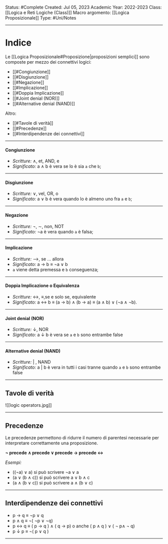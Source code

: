 Status: #Complete
Created: Jul 05, 2023
Academic Year: 2022-2023
Class: [[Logica e Reti Logiche (Class)]]
Macro argomento: [[Logica Proposizionale]]
Type: #Uni/Notes 

---
# Indice
Le [[Logica Proposizionale#Proposizione|proposizioni semplici]] sono composte per mezzo dei connettivi logici:

- [[#Congiunzione]]
- [[#Disgiunzione]]
- [[#Negazione]]
- [[#Implicazione]]
- [[#Doppia Implicazione]]
- [[#Joint denial (NOR)]]
- [[#Alternative denial (NAND)]]

Altro:
- [[#Tavole di verità]]
- [[#Precedenze]]
- [[#Interdipendenze dei connettivi]]

---
#### Congiunzione
- *Scritture:* ∧, et, AND, e
- *Significato:* a ∧ b è vera se lo è sia `a` che `b`;

---
#### Disgiunzione
- *Scritture:* ∨, vel, OR, o
- *Significato:* a ∨ b è vera quando lo è almeno uno fra `a` e `b`;
---
#### Negazione
- *Scritture:* ¬, ∼, non, NOT
- *Significato:* ¬a è vera quando `a` è falsa;

---
#### Implicazione
- *Scritture:* -->, se ... allora
- *Significato:* a → b ≡ ¬a ∨ b
- `a` viene detta premessa e `b` conseguenza;

---
#### Doppia Implicazione o Equivalenza
- *Scritture:* ↔, ≡,se e solo se, equivalente
- *Significato:* a ↔ b ≡ (a → b) ∧ (b → a) ≡ (a ∧ b) ∨ (¬a ∧ ¬b).
---

#### Joint denial (NOR)
- *Scritture:* ↓, NOR
- *Significato:* a ↓ b è vera se `a` e `b` sono entrambe false

---
#### Alternative denial (NAND)
- *Scritture:* | , NAND
- *Significato:* a | b è vera in tutti i casi tranne quando `a` e `b` sono entrambe false


---
## Tavole di verità

![[logic operators.jpg]]

---
## Precedenze
Le precedenze permettono di ridurre il numero di parentesi necessarie per interpretare correttamente una proposizione.

**¬ precede ∧ precede ∨ precede → precede ↔** 

*Esempi:* 
-  ((¬a) ∨ a) si può scrivere ¬a ∨ a 
-  (a ∨ (b ∧ c)) si può scrivere a ∨ b ∧ c 
-  (a ∧ (b ∨ c)) si può scrivere a ∧ (b ∨ c)

---
## Interdipendenze dei connettivi
- p → q  ≡  ¬p ∨ q
- p ∧ q  ≡  ¬( ¬p ∨ ¬q)
- p <-> q  ≡  ( p → q ) ∧ ( q → p) o anche ( p ∧ q ) ∨ ( ¬ p∧ ¬ q)
- p ↓ p  ≡  ¬( p ∨ q )

---